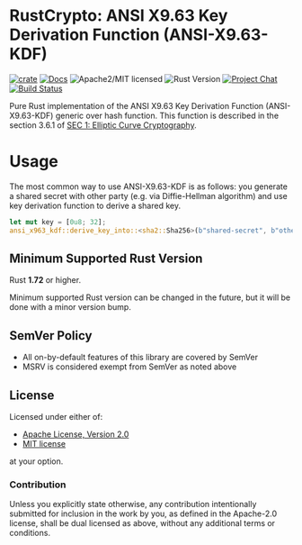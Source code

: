 # RustCrypto: ANSI X9.63 Key Derivation Function (ANSI-X9.63-KDF)

[![crate][crate-image]][crate-link]
[![Docs][docs-image]][docs-link]
![Apache2/MIT licensed][license-image]
![Rust Version][rustc-image]
[![Project Chat][chat-image]][chat-link]
[![Build Status][build-image]][build-link]

Pure Rust implementation of the ANSI X9.63 Key Derivation Function (ANSI-X9.63-KDF) generic over hash function. 
This function is described in the section 3.6.1 of [SEC 1: Elliptic Curve Cryptography](http://www.secg.org/sec1-v2.pdf).

# Usage

The most common way to use ANSI-X9.63-KDF is as follows: you generate a shared secret with other party (e.g. via Diffie-Hellman algorithm) 
and use key derivation function to derive a shared key.

```rust
let mut key = [0u8; 32];
ansi_x963_kdf::derive_key_into::<sha2::Sha256>(b"shared-secret", b"other-info", &mut key).unwrap();
```

## Minimum Supported Rust Version

Rust **1.72** or higher.

Minimum supported Rust version can be changed in the future, but it will be
done with a minor version bump.

## SemVer Policy

- All on-by-default features of this library are covered by SemVer
- MSRV is considered exempt from SemVer as noted above

## License

Licensed under either of:

* [Apache License, Version 2.0](http://www.apache.org/licenses/LICENSE-2.0)
* [MIT license](http://opensource.org/licenses/MIT)

at your option.

### Contribution

Unless you explicitly state otherwise, any contribution intentionally submitted
for inclusion in the work by you, as defined in the Apache-2.0 license, shall be
dual licensed as above, without any additional terms or conditions.

[crate-image]: https://img.shields.io/crates/v/ansi-x963-kdf.svg
[crate-link]: https://crates.io/crates/ansi-x963-kdf
[docs-image]: https://docs.rs/ansi-x963-kdf/badge.svg
[docs-link]: https://docs.rs/ansi-x963-kdf/
[license-image]: https://img.shields.io/badge/license-Apache2.0/MIT-blue.svg
[rustc-image]: https://img.shields.io/badge/rustc-1.72+-blue.svg
[chat-image]: https://img.shields.io/badge/zulip-join_chat-blue.svg
[chat-link]: https://rustcrypto.zulipchat.com/#narrow/stream/260043-KDFs
[build-image]: https://github.com/RustCrypto/KDFs/workflows/ansi-x963-kdf/badge.svg?branch=master&event=push
[build-link]: https://github.com/RustCrypto/KDFs/actions?query=workflow:ansi-x963-kdf
